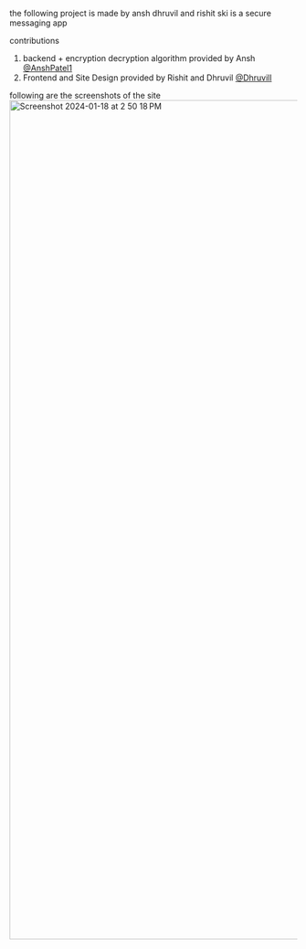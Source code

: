 the following project is made by ansh dhruvil and rishit 
ski is a secure messaging app 

contributions
1) backend + encryption decryption algorithm provided by Ansh [@AnshPatel1](https://github.com/AnshPatel1)
2) Frontend and Site Design provided by Rishit and Dhruvil [@Dhruvill](https://github.com/dhruvwill)


following are the screenshots of the site
<img width="1470" alt="Screenshot 2024-01-18 at 2 50 18 PM" src="https://github.com/Reemostat/SKI/assets/151069093/3f9a3ce0-cd97-428c-8c17-7e86af608045">
